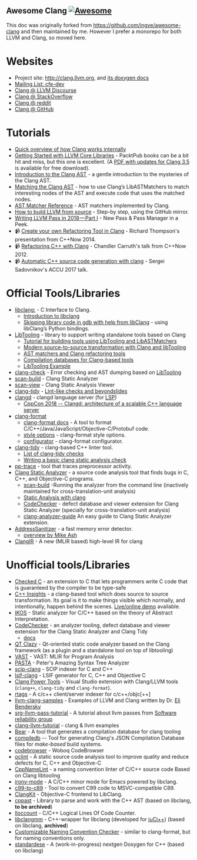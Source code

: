 Awesome Clang [![Awesome](https://cdn.rawgit.com/sindresorhus/awesome/d7305f38d29fed78fa85652e3a63e154dd8e8829/media/badge.svg)](https://github.com/sindresorhus/awesome)
------

This doc was originally forked from https://github.com/ingve/awesome-clang and then maintained by me. However I prefer a monorepo for both LLVM and Clang, so moved here.

# Websites
- Project site: http://clang.llvm.org, and [its doxygen docs](https://clang.llvm.org/doxygen/index.html)
- [Mailing List: cfe-dev](http://lists.cs.uiuc.edu/mailman/listinfo/cfe-dev)
- [Clang @ LLVM Discourse](https://discourse.llvm.org/c/clang/6)
- [Clang @ StackOverflow](http://stackoverflow.com/questions/tagged/clang)
- [Clang @ reddit](https://www.reddit.com/r/Clang/)
- [Clang @ GitHub](https://github.com/topics/clang)


# Tutorials

- [Quick overview of how Clang works internally](http://cppdepend.com/blog/?p=321)
- [Getting Started with LLVM Core Libraries](https://www.packtpub.com/application-development/getting-started-llvm-core-libraries) - PacktPub books can be a bit hit and miss, but this one is excellent. (A [PDF with updates for Clang 3.5](https://www.packtpub.com/sites/default/files/downloads/6924OS_Appendix.pdf) is available for free download).
- [Introduction to the Clang AST](https://clang.llvm.org/docs/IntroductionToTheClangAST.html) - a gentle introduction to the mysteries of the Clang AST.
- [Matching the Clang AST](https://clang.llvm.org/docs/LibASTMatchers.html) - how to use Clang’s LibASTMatchers to match interesting nodes of the AST and execute code that uses the matched nodes.
- [AST Matcher Reference](https://clang.llvm.org/docs/LibASTMatchersReference.html) - AST matchers implemented by Clang.
- [How to build LLVM from source](https://quuxplusone.github.io/blog/2018/04/16/building-llvm-from-source/) - Step-by step, using the GitHub mirror.
- [Writing LLVM Pass in 2018 — Part I](https://medium.com/@mshockwave/writing-llvm-pass-in-2018-part-i-531c700e85eb) - New Pass & Pass Manager in a Peek.
- 📹 [Create your own Refactoring Tool in Clang](https://www.youtube.com/watch?v=8PndHo7jjHk) - Richard Thompson's presentation from C++Now 2014.
- 📹 [Refactoring C++ with Clang](https://www.youtube.com/watch?v=yuIOGfcOH0k) - Chandler Carruth's talk from C++Now 2012.
- 📹 [Automatic C++ source code generation with clang](https://www.youtube.com/watch?v=aPTyatTI42k) - Sergei Sadovnikov's ACCU 2017 talk.


# Official Tools/Libraries
- [libclang:](https://clang.llvm.org/doxygen/group__CINDEX.html) -  C Interface to Clang.
  - [Introduction to libclang](https://www.mikeash.com/pyblog/friday-qa-2014-01-24-introduction-to-libclang.html)
  - [Skipping library code in gdb with help from libClang](https://jefftrull.github.io/c++/gdb/python/libclang/llvm/2018/04/30/stepping-with-libclang.html) - using libClang’s Python bindings.
- [LibTooling](https://clang.llvm.org/docs/LibTooling.html) - library to support writing standalone tools based on Clang
  - [Tutorial for building tools using LibTooling and LibASTMatchers](https://clang.llvm.org/docs/LibASTMatchersTutorial.html)
  - [Modern source-to-source transformation with Clang and libTooling](https://eli.thegreenplace.net/2014/05/01/modern-source-to-source-transformation-with-clang-and-libtooling)
  - [AST matchers and Clang refactoring tools](https://eli.thegreenplace.net/2014/07/29/ast-matchers-and-clang-refactoring-tools)
  - [Compilation databases for Clang-based tools](https://eli.thegreenplace.net/2014/05/21/compilation-databases-for-clang-based-tools)
  - [LibTooling Example](https://kevinaboos.wordpress.com/2013/07/23/clang-tutorial-part-ii-libtooling-example/)
- [clang-check](http://clang.llvm.org/docs/ClangCheck.html) - Error checking and AST dumping based on [LibTooling](http://clang.llvm.org/docs/LibTooling.html)
- [scan-build](http://clang-analyzer.llvm.org/) - Clang Static Analyzer
- [scan-view](http://clang-analyzer.llvm.org/) - Clang Static Analysis Viewer
- [clang-tidy](http://clang.llvm.org/extra/clang-tidy.html) - [Lint-like checks and beyondslides](http://llvm.org/devmtg/2014-04/PDFs/Talks/clang-tidy%20LLVM%20Euro%202014.pdf)
- [clangd](https://clangd.llvm.org/) - clangd language server (for [LSP](https://microsoft.github.io/language-server-protocol/))
  - [CppCon 2018 -- Clangd: architecture of a scalable C++ language server](https://www.youtube.com/watch?v=5HIyAXj1YNQ)
- [clang-format](http://clang.llvm.org/docs/ClangFormat.html)
  - [clang-format docs](https://clang.llvm.org/docs/ClangFormat.html) - A tool to format C/C++/Java/JavaScript/Objective-C/Protobuf code.
  - [style options](https://clang.llvm.org/docs/ClangFormatStyleOptions.html) - clang-format style options.
  - [configurator](https://zed0.co.uk/clang-format-configurator/) -  clang-format configurator.
- [clang-tidy](https://clang.llvm.org/extra/clang-tidy/) - clang-based C++ linter tool.
  - [List of clang-tidy checks](https://clang.llvm.org/extra/clang-tidy/checks/list.html)
  - [Writing a basic clang static analysis check](https://bbannier.github.io/blog/2015/05/02/Writing-a-basic-clang-static-analysis-check.html)
- [pp-trace](https://clang.llvm.org/extra/pp-trace.html) - tool that traces preprocessor activity.
- [Clang Static Analyzer](https://clang-analyzer.llvm.org/index.html) - a source code analysis tool that finds bugs in C, C++, and Objective-C programs.
  - [scan-build](https://clang-analyzer.llvm.org/scan-build.html) -Running the analyzer from the command line (inactively maintained for cross-translation-unit analysis)
  - [Static Analysis with clang](https://btorpey.github.io/blog/2015/04/27/static-analysis-with-clang/)
  - [CodeChecker](https://github.com/Ericsson/codechecker) - defect database and viewer extension for Clang Static Analyzer (specially for cross-translation-unit analysis)
  - [clang-analyzer-guide](https://github.com/haoNoQ/clang-analyzer-guide) An easy guide to Clang Static Analyzer extension.
- [AddressSanitizer](https://clang.llvm.org/docs/AddressSanitizer.html) - a fast memory error detector.
  - [overview by Mike Ash](https://www.mikeash.com/pyblog/friday-qa-2015-07-03-address-sanitizer.html)
- [ClangIR](https://github.com/llvm/clangir/tree/main) - A new (MLIR based) high-level IR for clang

# Unofficial tools/Libraries
- [Checked C](https://github.com/microsoft/checkedc) - an extension to C that lets programmers write C code that is guaranteed by the compiler to be type-safe
- [C++ Insights](https://github.com/andreasfertig/cppinsights) - a clang-based tool which does source to source transformation. Its goal is it to make things visible which normally, and intentionally, happen behind the scenes. [Live/online demo](https://cppinsights.io/) available.
- [IKOS](https://github.com/nasa-sw-vnv/ikos) - Static analyzer for C/C++ based on the theory of Abstract Interpretation.
- [CodeChecker](https://github.com/Ericsson/codechecker) - an analyzer tooling, defect database and viewer extension for the Clang Static Analyzer and Clang Tidy
  - [docs](https://codechecker.readthedocs.io/en/latest/)
- [QT Clazy](https://github.com/KDE/clazy) - Qt-oriented static code analyzer based on the Clang framework (as a plugin and a standalone tool on top of libtooling)
- [VAST](https://github.com/trailofbits/vast) - VAST: MLIR for Program Analysis
- [PASTA](https://github.com/trailofbits/pasta) - Peter's Amazing Syntax Tree Analyzer 
- [scip-clang](https://github.com/sourcegraph/scip-clang) - SCIP indexer for C and C++
- [lsif-clang](https://github.com/sourcegraph/lsif-clang) - LSIF generator for C, C++ and Objective C
- [Clang Power Tools](https://github.com/Caphyon/clang-power-tools) - Visual Studio extension with Clang/LLVM tools (`clang++`, `clang-tidy` and `clang-format`).
- [rtags](https://github.com/Andersbakken/rtags) - A c/c++ client/server indexer for c/c++/objc[++]
- [llvm-clang-samples](https://github.com/eliben/llvm-clang-samples) - Examples of LLVM and Clang written by Dr. [Eli Bendersky](http://eli.thegreenplace.net/)
- [srg-llvm-pass-tutorial](https://github.com/delcypher/srg-llvm-pass-tutorial) - A tutorial about llvm passes from [Software reliability group](http://srg.doc.ic.ac.uk/)
- [clang-llvm-tutorial](https://github.com/lijiansong/clang-llvm-tutorial) - clang & llvm examples
- [Bear](https://github.com/rizsotto/Bear) - A tool that generates a compilation database for clang tooling
- [compiledb](https://github.com/nickdiego/compiledb) -- Tool for generating Clang's JSON Compilation Database files for *make-based* build systems.
- [codebrowser](https://github.com/KDAB/codebrowser) - Woboq CodeBrowser
- [oclint](https://github.com/oclint) - A static source code analysis tool to improve quality and reduce defects for C, C++ and Objective-C
- [CppNameLint](https://github.com/dougpuob/cppnamelint) - a naming convention linter of C/C++ source code Based on Clang libtooling
- [irony-mode](https://github.com/Sarcasm/irony-mode) - A C/C++ minor mode for Emacs powered by libclang.
- [c99-to-c89](https://github.com/libav/c99-to-c89/) - Tool to convert C99 code to MSVC-compatible C89.
- [ClangKit](https://github.com/macmade/ClangKit) - Objective-C frontend to LibClang.
- [cppast](https://github.com/foonathan/cppast) - Library to parse and work with the C++ AST (based on libclang, **to be archived**)
- [lloccount](https://github.com/neolynx/lloccount) - C/C++ Logical Lines Of Code Counter.
- [libclangmm](https://github.com/cppit/libclangmm) - C++-wrapper for libclang (developed for [juCi++](https://github.com/cppit/jucipp)) (based on libclang, **archived**)
- [Customizable Naming Convention Checker](https://github.com/mapbox/cncc/) - similar to clang-format, but for naming conventions only.
- [standardese](https://github.com/standardese/standardese) - A (work-in-progress) nextgen Doxygen for C++ (based on libclang)
